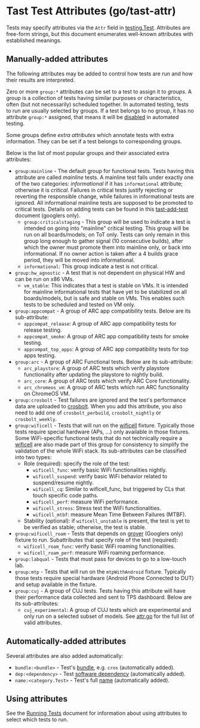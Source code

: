 # Tast Test Attributes (go/tast-attr)

Tests may specify attributes via the `Attr` field in [testing.Test]. Attributes
are free-form strings, but this document enumerates well-known attributes with
established meanings.

## Manually-added attributes

The following attributes may be added to control how tests are run and how their
results are interpreted.

Zero or more `group:*` attributes can be set to a test to assign it to
*groups*. A group is a collection of tests having similar purposes or
characteristics, often (but not necessarily) scheduled together.
In automated testing, tests to run are usually selected by groups.
If a test belongs to no group, it has no attribute `group:*` assigned, that
means it will be [disabled] in automated testing.

Some groups define *extra attributes* which annotate tests with extra
information. They can be set if a test belongs to corresponding groups.

Below is the list of most popular groups and their associated extra attributes:

*   `group:mainline` - The default group for functional tests. Tests having
    this attribute are called *mainline* tests. A mainline test falls under
    exactly one of the two categories: *informational* if it has `informational`
    attribute; otherwise it is *critical*.
    Failures in critical tests justify rejecting or reverting the responsible
    change, while failures in informational tests are ignored.
    All informational mainline tests are supposed to be promoted to critical
    tests. Details on adding tests can be found in this [tast-add-test] document (googlers only).
     * `group:criticalstaging` - This group will be used to indicate a test is intended on
       going into "mainline" critical testing. This group will be run on all boards/models;
       on ToT only.  Tests can only remain in this group long enough to gather signal (10 consecutive builds),
       after which the owner must promote them into mainline only, or back into
       informational. If no owner action is taken after a 4 builds grace period, they
       will be moved into informational.
     * `informational`: This group indicate a test is not critical.
*   `group:hw_agnostic` - A test that is not dependent on physical HW and can be run on x86 VMs.
     * `vm_stable`: This indicates that a test is stable on VMs. It is intended for
        mainline informational tests that have yet to be stabilized on all boards/models, but
        is safe and stable on VMs. This enables such tests to be scheduled and tested on VM only.
*   `group:appcompat` - A group of ARC app compatibility tests.
    Below are its sub-attribute:
     * `appcompat_release`: A group of ARC app compatibility tests for release testing.
     * `appcompat_smoke`: A group of ARC app compatibility tests for smoke testing.
     * `appcompat_top_apps`: A group of ARC app compatibility tests for top apps testing.
*   `group:arc` - A group of ARC Functional tests.
    Below are its sub-attribute:
     * `arc_playstore`: A group of ARC tests which verify playstore
     functionality after updating the playstore to nightly build.
     * `arc_core`: A group of ARC tests which verify ARC Core functionality.
     * `arc_chromeos_vm`: A group of ARC tests which run ARC functionality on ChromeOS VM.
*   `group:crosbolt` - Test failures are ignored and the test's performance data
    are uploaded to [crosbolt]. When you add this attribute, you also need to
    add one of `crosbolt_perbuild`, `crosbolt_nightly` or `crosbolt_weekly`.
*   `group:wificell` - Tests that will run on the [wificell] fixture. Typically
    those tests require special hardware (APs, ...) only available in those
    fixtures. Some WiFi-specific functional tests that do not technically
    require a [wificell] are also made part of this group for consistency to
    simplify the validation of the whole WiFi stack.
    Its sub-attributes can be classified into two types:
    *  Role (required): specify the role of the test:
       *  `wificell_func`: verify basic WiFi functionalities nightly.
       *  `wificell_suspend`: verify basic WiFi behavior related to
          suspend/resume nightly.
       *  `wificell_cq`: Similar to wificell_func, but triggered by CLs that
          touch specific code paths.
       *  `wificell_perf`: measure WiFi performance.
       *  `wificell_stress`: Stress test the WiFi functionalities.
       *  `wificell_mtbf`: measure Mean Time Between Failures (MTBF).
    *  Stability (optional): if `wificell_unstable` is present, the test is yet
       to be verified as stable; otherwise, the test is stable.
*   `group:wificell_roam` - Tests that depends on [grover] (Googlers only) fixture to run.
    Subattributes that specify role of the test (required):
    *  `wificell_roam_func`: verify basic WiFi roaming functionalities.
    *  `wificell_roam_perf`: measure WiFi roaming performance.
*   `group:labqual` - Tests that must pass for devices to go to a low-touch lab.
*   `group:mtp` - Tests that will run on the `mtpWithAndroid` fixture. Typically
    those tests require special hardware (Android Phone Connected to DUT) and setup
    available in the fixture.
*   `group:cuj` - A group of CUJ tests. Tests having this attribute will have their
    performance data collected and sent to TPS dashboard.
    Below are its sub-attributes:
    *  `cuj_experimental`: A group of CUJ tests which are experimental and only run
       on a selected subset of models.
See [attr.go] for the full list of valid attributes.

## Automatically-added attributes

Several attributes are also added automatically:

*   `bundle:<bundle>` - Test's [bundle], e.g. `cros` (automatically added).
*   `dep:<dependency>` - Test [software dependency] (automatically added).
*   `name:<category.Test>` - Test's full [name] (automatically added).

## Using attributes

See the [Running Tests] document for information about using attributes to
select which tests to run.

[testing.Test]: https://godoc.org/chromium.googlesource.com/chromiumos/platform/tast.git/src/go.chromium.org/tast/core/testing#Test
[crosbolt]: https://crosbolt.teams.x20web.corp.google.com/prod/crosbolt/index.html
[wificell]: https://chromium.googlesource.com/chromiumos/third_party/autotest/+/main/docs/wificell.md
[grover]: https://docs.google.com/document/d/1klnkcEpbG6_0BKeLXEN9ST13-w8gcNYG1xH80dlvt7U/edit# (Googlers only)
[attr.go]: https://chromium.googlesource.com/chromiumos/platform/tast/+/refs/heads/main/src/go.chromium.org/tast/core/internal/testing/attr.go
[bundle]: overview.md#Test-bundles
[software dependency]: test_dependencies.md
[name]: writing_tests.md#Test-names
[Running Tests]: running_tests.md
[disabled]: writing_tests.md#Disabling-tests
[tast-add-test]: http://go/tast-add-test